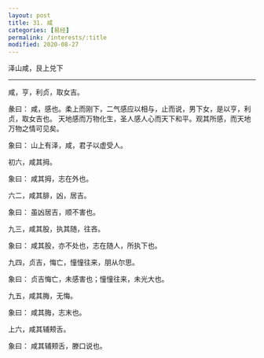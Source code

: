 ```yaml
---
layout: post
title: 31. 咸
categories: [易经]
permalink: /interests/:title
modified: 2020-08-27
---
```


泽山咸，艮上兑下

---

咸，亨，利贞，取女吉。

彖曰： 咸，感也。柔上而刚下，二气感应以相与，止而说，男下女，是以亨，利贞，取女吉也。
天地感而万物化生，圣人感人心而天下和平。观其所感，而天地万物之情可见矣。

象曰： 山上有泽，咸，君子以虚受人。

初六，咸其拇。

象曰： 咸其拇，志在外也。

六二，咸其腓，凶，居吉。

象曰： 虽凶居吉，顺不害也。

九三，咸其股，执其随，往吝。

象曰： 咸其股，亦不处也，志在随人，所执下也。

九四，贞吉，悔亡，憧憧往来，朋从尔思。

象曰： 贞吉悔亡，未感害也；憧憧往来，未光大也。

九五，咸其脢，无悔。

象曰： 咸其脢，志末也。

上六，咸其辅颊舌。

象曰： 咸其辅颊舌，滕口说也。
